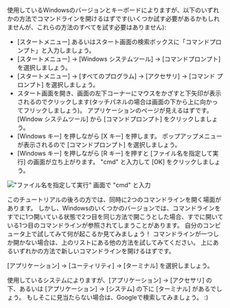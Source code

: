 <!--sec data-title="Opening: Windows" data-id="windows_prompt" data-collapse=true ces-->

使用しているWindowsのバージョンとキーボードによりますが、以下のいずれかの方法でコマンドラインを開けるはずです(いくつか試す必要があるかもしれませんが、これらの方法のすべてを試す必要はありません):

- [スタートメニュー] あるいはスタート画面の検索ボックスに「コマンドプロンプト」と入力しましょう。
- [スタートメニュー] → [Windows システムツール] → [コマンドプロンプト] を選択しましょう。
- [スタートメニュー] → [すべてのプログラム] → [アクセサリ] → [コマンド プロンプト] を選択しましょう。
- スタート画面を開き、画面の左下コーナーにマウスをかざすと下矢印が表示されるのでクリックします(タッチパネルの場合は画面の下から上に向かってフリックしましょう)。 アプリケーションのページが見えるはずです。 [Window システムツール] から [コマンドプロンプト] をクリックしましょう。
- [Windows キー] を押しながら [X キー] を押します。 ポップアップメニューが表示されるので [コマンドプロンプト] を選択しましょう。
- [Windows キー] を押しながら [R キー] を押すと [ファイル名を指定して実行] の画面が立ち上がります。 "cmd" と入力して [OK] をクリックしましょう。

!["ファイル名を指定して実行" 画面で "cmd" と入力](../python_installation/images/windows-plus-r.png)

このチュートリアルの後ろの方では、同時に2つのコマンドラインを開く場面があります。 しかし、Windowsのいくつかのバージョンでは、コマンドラインをすでに1つ開いている状態で2つ目を同じ方法で開こうとした場合、すでに開いている1つ目のコマンドラインが参照されてしまうことがあります。 自分のコンピュータ上で試してみて何が起こるか見てみましょう！ コマンドラインが一つしか開かない場合は、上のリストにある他の方法を試してみてください。 上にあるいずれかの方法で新しいコマンドラインを開けるはずです。

<!--endsec-->

<!--sec data-title="Opening: OS X" data-id="OSX_prompt" data-collapse=true ces-->

[アプリケーション] → [ユーティリティ] → [ターミナル] を選択しましょう。

<!--endsec-->

<!--sec data-title="Opening: Linux" data-id="linux_prompt" data-collapse=true ces-->

使用しているシステムによりますが、[アプリケーション] → [アクセサリ] の下、あるいは [アプリケーション] → [システム] の下に [ターミナル] があるでしょう。 もしそこに見当たらない場合は、Googleで検索してみましょう。 :)

<!--endsec-->